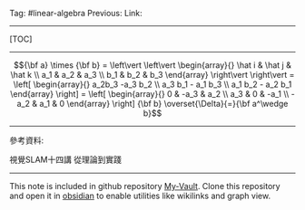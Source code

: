 Tag: #linear-algebra 
Previous: 
Link: 

---

[TOC]

---

$${\bf a} \times {\bf b} = 
\left\vert
	\left\vert
		\begin{array}{}
			\hat i & \hat j & \hat k \\
			a_1 & a_2 & a_3 \\
			b_1 & b_2 & b_3
		\end{array}
	\right\vert
\right\vert = 
\left[
	\begin{array}{}
		a_2b_3 -a_3 b_2 \\
		a_3 b_1 - a_1 b_3 \\
		a_1 b_2 - a_2 b_1
	\end{array}
\right] = 
\left[
	\begin{array}{}
		0 & -a_3 & a_2 \\
		a_3 & 0 & -a_1 \\
		-a_2 & a_1 & 0
	\end{array}
\right] {\bf b} \overset{\Delta}{=}{\bf a^\wedge b}$$

---

參考資料:

視覺SLAM十四講 從理論到實踐

---

This note is included in github repository [My-Vault](https://github.com/LittleD3092/My-Vault.git). Clone this repository and open it in [obsidian](https://obsidian.md/) to enable utilities like wikilinks and graph view.
